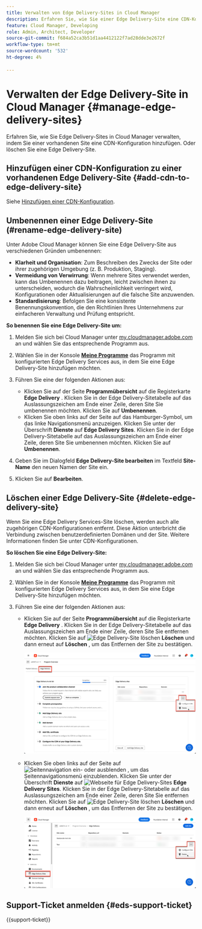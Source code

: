 ```yaml
---
title: Verwalten von Edge Delivery-Sites in Cloud Manager
description: Erfahren Sie, wie Sie einer Edge Delivery-Site eine CDN-Konfiguration hinzufügen oder eine Edge Delivery-Site löschen.
feature: Cloud Manager, Developing
role: Admin, Architect, Developer
source-git-commit: f684a52ca3b51d1aa4412122f7ad28dde3e2672f
workflow-type: tm+mt
source-wordcount: '532'
ht-degree: 4%

---
```


# Verwalten der Edge Delivery-Site in Cloud Manager {#manage-edge-delivery-sites}

Erfahren Sie, wie Sie Edge Delivery-Sites in Cloud Manager verwalten, indem Sie einer vorhandenen Site eine CDN-Konfiguration hinzufügen. Oder löschen Sie eine Edge Delivery-Site.

## Hinzufügen einer CDN-Konfiguration zu einer vorhandenen Edge Delivery-Site {#add-cdn-to-edge-delivery-site}

Siehe [Hinzufügen einer CDN-Konfiguration](/help/implementing/cloud-manager/cdn-configurations/add-cdn-config.md).

## Umbenennen einer Edge Delivery-Site (#rename-edge-delivery-site)

Unter Adobe Cloud Manager können Sie eine Edge Delivery-Site aus verschiedenen Gründen umbenennen:

* **Klarheit und Organisation**: Zum Beschreiben des Zwecks der Site oder ihrer zugehörigen Umgebung (z. B. Produktion, Staging).
* **Vermeidung von Verwirrung**: Wenn mehrere Sites verwendet werden, kann das Umbenennen dazu beitragen, leicht zwischen ihnen zu unterscheiden, wodurch die Wahrscheinlichkeit verringert wird, Konfigurationen oder Aktualisierungen auf die falsche Site anzuwenden.
* **Standardisierung**: Befolgen Sie eine konsistente Benennungskonvention, die den Richtlinien Ihres Unternehmens zur einfacheren Verwaltung und Prüfung entspricht.

**So benennen Sie eine Edge Delivery-Site um:**

1. Melden Sie sich bei Cloud Manager unter [my.cloudmanager.adobe.com](https://my.cloudmanager.adobe.com/) an und wählen Sie das entsprechende Programm aus.
1. Wählen Sie in der Konsole **[Meine Programme](/help/implementing/cloud-manager/navigation.md#my-programs)** das Programm mit konfigurierten Edge Delivery Services aus, in dem Sie eine Edge Delivery-Site hinzufügen möchten.
1. Führen Sie eine der folgenden Aktionen aus:

   * Klicken Sie auf der Seite **Programmübersicht** auf die Registerkarte **Edge Delivery** . Klicken Sie in der Edge Delivery-Sitetabelle auf das Auslassungszeichen am Ende einer Zeile, deren Site Sie umbenennen möchten.
Klicken Sie auf **Umbenennen**.
   * Klicken Sie oben links auf der Seite auf das Hamburger-Symbol, um das linke Navigationsmenü anzuzeigen. Klicken Sie unter der Überschrift **Dienste** auf **Edge Delivery Sites**.
Klicken Sie in der Edge Delivery-Sitetabelle auf das Auslassungszeichen am Ende einer Zeile, deren Site Sie umbenennen möchten. Klicken Sie auf **Umbenennen**.

1. Geben Sie im Dialogfeld **Edge Delivery-Site bearbeiten** im Textfeld **Site-Name** den neuen Namen der Site ein.

1. Klicken Sie auf **Bearbeiten**.

## Löschen einer Edge Delivery-Site {#delete-edge-delivery-site}

Wenn Sie eine Edge Delivery Services-Site löschen, werden auch alle zugehörigen CDN-Konfigurationen entfernt. Diese Aktion unterbricht die Verbindung zwischen benutzerdefinierten Domänen und der Site. Weitere Informationen finden Sie unter CDN-Konfigurationen. <!-- https://wiki.corp.adobe.com/display/DMSArchitecture/%5BKT%5D+Cloud+Manager+2024.9.0+Release -->

**So löschen Sie eine Edge Delivery-Site:**

1. Melden Sie sich bei Cloud Manager unter [my.cloudmanager.adobe.com](https://my.cloudmanager.adobe.com/) an und wählen Sie das entsprechende Programm aus.
1. Wählen Sie in der Konsole **[Meine Programme](/help/implementing/cloud-manager/navigation.md#my-programs)** das Programm mit konfigurierten Edge Delivery Services aus, in dem Sie eine Edge Delivery-Site hinzufügen möchten.
1. Führen Sie eine der folgenden Aktionen aus:

   * Klicken Sie auf der Seite **Programmübersicht** auf die Registerkarte **Edge Delivery** . Klicken Sie in der Edge Delivery-Sitetabelle auf das Auslassungszeichen am Ende einer Zeile, deren Site Sie entfernen möchten.
Klicken Sie auf ![Edge Delivery-Site löschen](https://spectrum.adobe.com/static/icons/workflow_18/Smock_Delete_18_N.svg) **Löschen** und dann erneut auf **Löschen** , um das Entfernen der Site zu bestätigen.

     ![Hinzufügen der Edge Delivery-Site vom Tab &quot;Edge Delivery&quot;](/help/implementing/cloud-manager/assets/cm-eds-delete1.png)

   * Klicken Sie oben links auf der Seite auf ![Seitennavigation ein- oder ausblenden](https://spectrum.adobe.com/static/icons/workflow_18/Smock_ShowMenu_18_N.svg) , um das Seitennavigationsmenü einzublenden. Klicken Sie unter der Überschrift **Dienste** auf ![Webseite für Edge Delivery-Sites](https://spectrum.adobe.com/static/icons/workflow_18/Smock_WebPages_18_N.svg) **Edge Delivery Sites**.
Klicken Sie in der Edge Delivery-Sitetabelle auf das Auslassungszeichen am Ende einer Zeile, deren Site Sie entfernen möchten. Klicken Sie auf ![Edge Delivery-Site löschen](https://spectrum.adobe.com/static/icons/workflow_18/Smock_Delete_18_N.svg) **Löschen** und dann erneut auf **Löschen** , um das Entfernen der Site zu bestätigen.

     ![Edge Delivery-Site über die Schaltfläche &quot;Edge Delivery Sites&quot;hinzufügen](/help/implementing/cloud-manager/assets/cm-eds-delete2.png)

## Support-Ticket anmelden {#eds-support-ticket}

{{support-ticket}}


